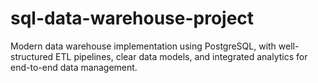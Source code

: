 # sql-data-warehouse-project
Modern data warehouse implementation using PostgreSQL, with well-structured ETL pipelines, clear data models, and integrated analytics for end-to-end data management.
